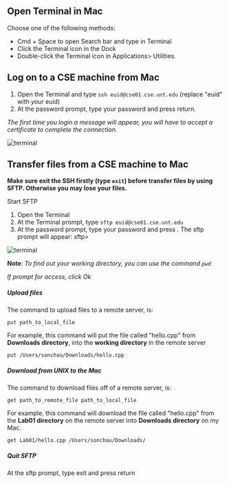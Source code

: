 ## Open Terminal in Mac
Choose one of the following methods:
- Cmd + Space to open Search bar and type in Terminal
- Click the Terminal icon in the Dock
- Double-click the Terminal icon in Applications> Utilities.

## Log on to a CSE machine from Mac

1. Open the Terminal and type `ssh euid@cse01.cse.unt.edu` (replace "euid" with *your* euid)
2. At the password prompt, type your password and press return.

*The first time you login a message will appear, you will have to accept a certificate to complete the connection.*

  ![terminal](https://raw.githubusercontent.com/misc-sonchau/dev-tool-tutorials/main/images/mac_terminal.png)



## Transfer files from a CSE machine to Mac
**Make sure exit the SSH firstly (type `exit`) before transfer files by using SFTP. Otherwise you may lose your files.**

Start SFTP
1. Open the Terminal
2. At the Terminal prompt, type `sftp euid@cse01.cse.unt.edu`
3. At the password prompt, type your password and press <return>. The sftp prompt will appear: sftp>

![terminal](https://raw.githubusercontent.com/misc-sonchau/dev-tool-tutorials/main/images/mac_sftp.png)

**Note**: *To find out your working directory, you can use the command `pwd`*

*If prompt for access, click Ok*

##### Upload files
The command to upload files to a remote server, is:

`put path_to_local_file`

For example, this command will put the file called "hello.cpp" from **Downloads directory**, into the **working directory** in the remote server

`put /Users/sonchau/Downloads/hello.cpp`
<br>

##### Download from UNIX to the Mac
The command to download files off of a remote server, is:

`get path_to_remote_file path_to_local_file`

For example, this command will download the file called "hello.cpp" from the **Lab01 directory** on the remote server into **Downloads directory** on my Mac.

`get Lab01/hello.cpp /Users/sonchau/Downloads/`
<br>
##### Quit SFTP
At the sftp prompt, type exit and press return
